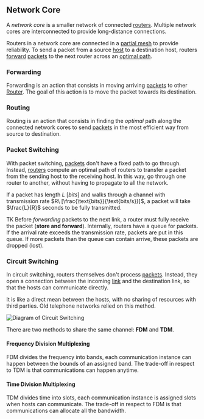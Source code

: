 ## Network Core

A *network core* is a smaller network of connected [routers](?Systems%20and%20Networking/Unit%202/Devices.md#Router). Multiple network cores are interconnected to provide long-distance connections.

Routers in a network core are connected in a [partial mesh](?TK) to provide reliability. To send a packet from a source [host](?Systems%20and%20Networking/Unit%202/Devices.md#Host) to a destination host, routers [forward](#Forwarding) [packets](Systems%20and%20Networking/Unit%202/Packets/Packet.md) to the next router across an [optimal path](#Routing).

### Forwarding

Forwarding is an action that consists in moving arriving [packets](Systems%20and%20Networking/Unit%202/Packets/Packet.md) to other [Router](/Systems%20and%20Networking/Unit%202/Devices.md#Router). The goal of this action is to move the packet towards its destination.

### Routing

Routing is an action that consists in finding the *optimal* path along the connected network cores to send [packets](Systems%20and%20Networking/Unit%202/Packets/Packet.md) in the most efficient way from source to destination.

### Packet Switching

With packet switching, [packets](Systems%20and%20Networking/Unit%202/Packets/Packet.md) don't have a fixed path to go through. Instead, [routers](/Systems%20and%20Networking/Unit%202/Devices.md#Router) compute an optimal path of routers to transfer a packet from the sending host to the receiving host. In this way, go through one router to another, without having to propagate to all the network.

If a packet has length $L\ [bits]$ and walks through a channel with transmission rate $R\ [\frac{\text{bits}}{\text{bits/s}}]$, a packet will take $\frac{L}{R}$ seconds to be fully transmitted.

TK Before *forwarding* packets to the next link, a router must fully receive the packet (**store and forward**). Internally, routers have a queue for packets. If the arrival rate exceeds the transmission rate, packets are put in this queue. If more packets than the queue can contain arrive, these packets are dropped (lost).

### Circuit Switching

In circuit switching, routers themselves don't process [packets](Systems%20and%20Networking/Unit%202/Packets/Packet.md). Instead, they open a connection between the incoming [link](?TK) and the destination link, so that the hosts can communicate directly.

It is like a direct mean between the hosts, with no sharing of resources with third parties. Old telephone networks relied on this method.

![Diagram of Circuit Switching](?TK)

There are two methods to share the same channel: **FDM** and **TDM**.

#### Frequency Division Multiplexing

FDM divides the frequency into bands, each communication instance can happen between the bounds of an assigned band. The trade-off in respect to TDM is that communications can happen anytime.

#### Time Division Multiplexing

TDM divides time into slots, each communication instance is assigned slots when hosts can communicate. The trade-off in respect to FDM is that communications can allocate all the bandwidth.
